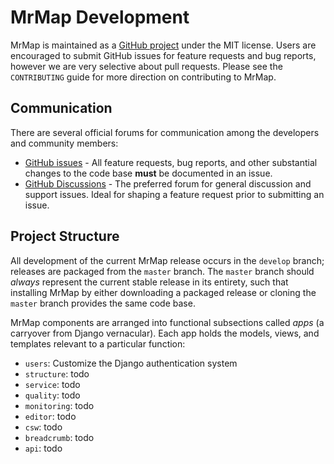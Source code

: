 # MrMap Development

MrMap is maintained as a [GitHub project](https://github.com/mrmap-community/mrmap) under the MIT license. Users are encouraged to submit GitHub issues for feature requests and bug reports, however we are very selective about pull requests. Please see the `CONTRIBUTING` guide for more direction on contributing to MrMap.

## Communication

There are several official forums for communication among the developers and community members:

* [GitHub issues](https://github.com/mrmap-community/mrmap/issues) - All feature requests, bug reports, and other substantial changes to the code base **must** be documented in an issue.
* [GitHub Discussions](https://github.com/mrmap-community/mrmap/discussions) - The preferred forum for general discussion and support issues. Ideal for shaping a feature request prior to submitting an issue.

## Project Structure

All development of the current MrMap release occurs in the `develop` branch; releases are packaged from the `master` branch. The `master` branch should _always_ represent the current stable release in its entirety, such that installing MrMap by either downloading a packaged release or cloning the `master` branch provides the same code base.

MrMap components are arranged into functional subsections called _apps_ (a carryover from Django vernacular). Each app holds the models, views, and templates relevant to a particular function:

* `users`: Customize the Django authentication system
* `structure`: todo
* `service`: todo
* `quality`: todo
* `monitoring`: todo
* `editor`: todo
* `csw`: todo
* `breadcrumb`: todo
* `api`: todo
